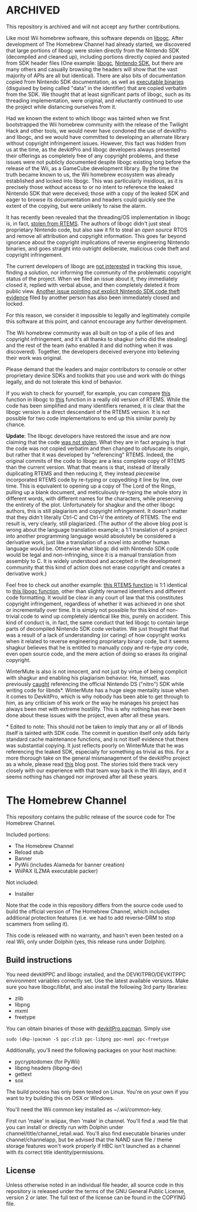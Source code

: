 # ARCHIVED

This repository is archived and will not accept any further contributions.

Like most Wii homebrew software, this software depends on [libogc](https://github.com/devkitPro/libogc).
After development of The Homebrew Channel had already started, we discovered that large portions of libogc
were stolen directly from the Nintendo SDK (decompiled and cleaned up), including portions directly copied
and pasted from SDK header files (One example:
[libogc](https://github.com/devkitPro/libogc/blob/52c525a13fd1762c10395c78875e3260f94368b5/libogc/video.c#L91),
[Nintendo SDK](https://github.com/RenaKunisaki/SFA-Amethyst/blob/7844a5fe15485bf79fe672ef7d47f44d76b98b0f/include/gc/revolution/gx/GXFrameBuffer.h#L220),
but there are many others and casually browsing the headers will show that the vast majority of APIs are all
but identical). There are also bits of documentation copied from Nintendo SDK documentation, as well as
[executable binaries](https://github.com/devkitPro/libogc/blob/52c525a13fd1762c10395c78875e3260f94368b5/libogc/card.c#L129)
(disguised by being called "data" in the identifier) that are copied verbatim from the SDK. We thought that
at least significant parts of libogc, such as its threading implementation, were original, and reluctantly
continued to use the project while distancing ourselves from it.

Had we known the extent to which libogc was tainted when we first bootstrapped the Wii homebrew community
with the release of the Twilight Hack and other tools, we would never have condoned the use of devkitPro and
libogc, and we would have committed to developing an alternate library without copyright infringement issues.
However, this fact was hidden from us at the time, as the devkitPro and libogc developers always presented
their offerings as completely free of any copyright problems, and these issues were not publicly documented
despite libogc existing long before the release of the Wii, as a GameCube development library. By the time
the truth became known to us, the Wii homebrew ecosystem was already established and locked into libogc.
This was particularly insidious, as it is precisely those *without* access to or no intent to reference the
leaked Nintendo SDK that were deceived; those *with* a copy of the leaked SDK and eager to browse its
documentation and headers could quickly see the extent of the copying, but were unlikely to raise the alarm.

It has recently been revealed that the threading/OS implementation in libogc is, in fact,
[stolen from RTEMS](https://github.com/derek57/libogc). The authors of libogc didn't just steal proprietary
Nintendo code, but also saw it fit to steal an *open source* RTOS and remove all attribution and copyright
information. This goes far beyond ignorance about the copyright implications of reverse engineering Nintendo
binaries, and goes straight into outright deliberate, malicious code theft and copyright infringement.

The current developers of libogc are [not interested](https://github.com/devkitPro/libogc/issues/201) in
tracking this issue, finding a solution, nor informing the community of the problematic copyright status of
the project. When we filed an issue about it, they immediately closed it, replied with verbal abuse, and then
completely deleted it from public view.
[Another issue pointing out explicit Nintendo SDK code theft evidence](https://github.com/devkitPro/libogc/issues/204)
filed by another person has also been immediately closed and locked.

For this reason, we consider it impossible to legally and legitimately compile this software at this point,
and cannot encourage any further development.

The Wii homebrew community was all built on top of a pile of lies and copyright infringement, and it's all
thanks to shagkur (who did the stealing) and the rest of the team (who enabled it and did nothing when it was
discovered). Together, the developers deceived everyone into believing their work was original.

Please demand that the leaders and major contributors to console or other proprietary device SDKs and
toolkits that you use and work with do things legally, and do not tolerate this kind of behavior.

If you wish to check for yourself, for example, you can compare
[this](https://github.com/devkitPro/libogc/blob/52c525a13fd1762c10395c78875e3260f94368b5/libogc/lwp_threads.c#L580)
function in libogc to
[this](https://github.com/atgreen/RTEMS/blob/2f200c7e642c214accb7cc6bd7f0f1784deec833/c/src/exec/score/src/thread.c#L385)
function in a really old version of RTEMS. While the code has been simplified and many identifiers renamed, it
is clear that the libogc version is a direct descendant of the RTEMS version. It is not possible for two code
implementations to end up this similar purely by chance.

**Update**: The libogc developers have restored the issue and are now claiming that the code
[was not stolen](https://mardy.it/blog/2025/04/no-libogc-did-not-steal-rtems-code.html). What they are in fact
arguing is that the code was not copied verbatim and then changed to obfuscate its origin, but rather that it was
developed by "referencing" RTEMS. Indeed, the original commits of the code to libogc are a less complete copy
of RTEMS than the current version. What that means is that, instead of literally duplicating RTEMS and then
reducing it, they instead *piecewise* incorporated RTEMS code by re-typing or copyediting it line by line,
over time. This is equivalent to opening up a copy of The Lord of the Rings, pulling up a blank document, and
meticulously re-typing the whole story in different words, with different names for the characters, while
preserving the entirety of the plot. Unfortunately for shagkur and the other libogc authors, this is still
plagiarism and copyright infringement. It doesn't matter that they didn't literally Ctrl-C and Ctrl-V the
entirety of RTEMS. The end result is, very clearly, still plagiarized. (The author of the above blog post
is wrong about the language translation example; a 1:1 translation of a project into another programming
language would absolutely be considered a derivative work, just like a translation of a novel into another
human language would be. Otherwise what libogc did with Nintendo SDK code would be legal and non-infringing,
since it is a manual translation from assembly to C. It is widely understood and accepted in the development
community that this kind of action does not erase copyright and creates a derivative work.)

Feel free to check out another example: 
[this RTEMS function](https://github.com/atgreen/RTEMS/blob/f926b34f663debae055330a9e54ee71fc1f65d12/c/src/exec/score/src/thread.c#L1218)
is 1:1 identical to
[this libogc function](https://github.com/devkitPro/libogc/blob/52c525a13fd1762c10395c78875e3260f94368b5/libogc/lwp_threads.c#L388),
other than slightly renamed identifiers and different code formatting. It would be clear in any court of
law that this constitutes copyright infringement, regardless of whether it was achieved in one shot or
incrementally over time. It is simply not possible for this kind of non-trivial code to wind up completely
identical like this, purely on accident. This kind of conduct is, in fact, the same conduct that led libogc
to contain large parts of decompiled Nintendo SDK code verbatim. We just thought that that was a result of a
lack of understanding (or caring) of how copyright works when it related to reverse engineering proprietary
binary code, but it seems shagkur believes that he is entitled to manually copy and re-type *any* code, even
open source code, and the mere action of doing so erases its original copyright.

WinterMute is also is not innocent, and not just by virtue of being complicit with shagkur and enabling his
plagiarism behavior. He, himself, was previously
[caught](https://github.com/devkitPro/libnds/commit/426a369220dcb43320e203f9087de74e43452d84#diff-f376c160388ca187fe35e962eb047fe606338869b515128a6257d3a7a6694ff0R17-R25)
referencing the official Nintendo DS ("nitro") SDK while writing code for libnds\*. WinterMute has a huge
siege mentality issue when it comes to DevkitPro, which is why nobody has been able to get through to him,
as any criticism of his work or the way he manages his project has always been met with extreme hostility.
This is why nothing has ever been done about these issues with the project, even after all these years.

\* Edited to note: This should not be taken to imply that any or all of libnds itself is tainted with SDK
code. The commit in question itself only adds fairly standard cache maintenance functions, and is not itself
evidence that there was substantial copying. It just reflects poorly on WinterMute that he was referencing
the leaked SDK, especially for something as trivial as this. For a more thorough take on the general
mismanagement of the devkitPro project as a whole, please read
[this](https://heyquark.com/brew/2020/07/13/leaving-devkitpro/) blog post. The stories told there track
very closely with our experience with that team way back in the Wii days, and it seems nothing has changed
nor improved after all these years.

# The Homebrew Channel

This repository contains the public release of the source code for
The Homebrew Channel.

Included portions:

* The Homebrew Channel
* Reload stub
* Banner
* PyWii (includes Alameda for banner creation)
* WiiPAX (LZMA executable packer)

Not included:

* Installer

Note that the code in this repository differs from the source code used to build
the official version of The Homebrew Channel, which includes additional
protection features (i.e. we had to add reverse-DRM to stop scammers from
selling it).

This code is released with no warranty, and hasn't even been tested on a real
Wii, only under Dolphin (yes, this release runs under Dolphin).

## Build instructions

You need devkitPPC and libogc installed, and the DEVKITPRO/DEVKITPPC environment
variables correctly set. Use the latest available versions. Make sure you have
libogc/libfat, and also install the following 3rd party libraries:

* zlib
* libpng
* mxml
* freetype

You can obtain binaries of those with
[devkitPro pacman](https://devkitpro.org/wiki/devkitPro_pacman). Simply use

    sudo (dkp-)pacman -S ppc-zlib ppc-libpng ppc-mxml ppc-freetype

Additionally, you'll need the following packages on your host machine:

* pycryptodomex (for PyWii)
* libpng headers (libpng-dev)
* gettext
* sox

The build process has only been tested on Linux. You're on your own if you
want to try building this on OSX or Windows.

You'll need the Wii common key installed as ~/.wii/common-key.

First run 'make' in wiipax, then 'make' in channel. You'll find a .wad file
that you can install or directly run with Dolphin under
channel/title/channel_retail.wad. You'll also find executable binaries under
channel/channelapp, but be advised that the NAND save file / theme storage
features won't work properly if HBC isn't launched as a channel with its
correct title identity/permissions.

## License

Unless otherwise noted in an individual file header, all source code in this
repository is released under the terms of the GNU General Public License,
version 2 or later. The full text of the license can be found in the COPYING
file.
